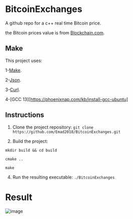 # BitcoinExchanges

A github repo for a c++ real time Bitcoin price.

the Bitcoin prices value is from  [Blockchain.com](https://blockchain.info/ticker).

## Make
This project uses:

1-[Make](https://www.gnu.org/software/make/).

2-[Json](https://github.com/nlohmann/json).

3-[Curl](https://curl.se).

4-[GCC 13][https://phoenixnap.com/kb/install-gcc-ubuntu]

## Instructions

1. Clone the project repository: `git clone https://github.com/Emad2018/BitcoinExchanges.git`

2. Build the project:
   
`mkdir build && cd build`

`cmake ..`

`make`

4. Run the resulting executable: `./BitcoinExchanges`

# Result

![image](https://github.com/Emad2018/BitcoinExchanges/assets/41543605/76341533-0499-4b8c-b7f8-2bbd5c5e177a)


